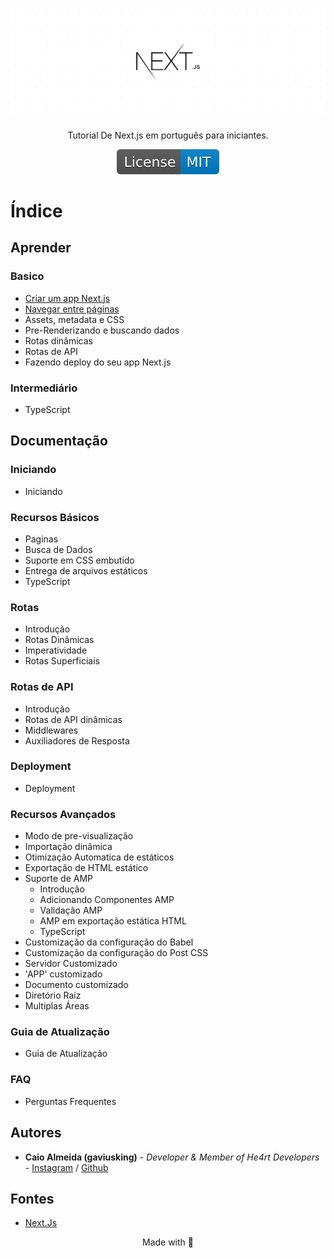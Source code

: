 <h1 align="center">
  <a href="https://nextjs.org/">
    <img src="./images/next-js.png" alt="nextjs-image">
  </a>
</h1>

<p align="center">Tutorial De Next.js em português para iniciantes.</p>

<p align="center">
  <a href="https://opensource.org/licenses/MIT">
    <img src="./images/License-MIT-blue.svg" alt="License MIT">
  </a>
</p>

# Índice

## Aprender

### Basico

- [Criar um app Next.js](./learn/basic/create-nextjs-app.md#criando-app-nextjs)
- [Navegar entre páginas](./learn/basic/navigate-between-pages.md#navegar-entre-p%C3%A1ginas)
- Assets, metadata e CSS
- Pre-Renderizando e buscando dados
- Rotas dinâmicas
- Rotas de API
- Fazendo deploy do seu app Next.js

### Intermediário

- TypeScript

## Documentação

### Iniciando

- Iniciando

### Recursos Básicos

- Paginas
- Busca de Dados
- Suporte em CSS embutido
- Entrega de arquivos estáticos
- TypeScript

### Rotas

- Introdução
- Rotas Dinâmicas
- Imperatividade
- Rotas Superficiais

### Rotas de API

- Introdução
- Rotas de API dinâmicas
- Middlewares
- Auxiliadores de Resposta

### Deployment

- Deployment

### Recursos Avançados

- Modo de pre-visualização
- Importação dinâmica
- Otimização Automatica de estáticos
- Exportação de HTML estático
- Suporte de AMP
  - Introdução
  - Adicionando Componentes AMP
  - Validação AMP
  - AMP em exportação estática HTML
  - TypeScript
- Customização da configuração do Babel
- Customização da configuração do Post CSS
- Servidor Customizado
- 'APP' customizado
- Documento customizado
- Diretório Raiz
- Multiplas Áreas

### Guia de Atualização

- Guia de Atualização

### FAQ

- Perguntas Frequentes

## Autores

- **Caio Almeida (gaviusking)** -  *Developer & Member of He4rt Developers* - [Instagram](https://instagram.com/ccaio_reis) / [Github](https://github.com/gaviusking)

## Fontes

* [Next.Js](https://nextjs.org/)

<p align="center">Made with 💜</p>
